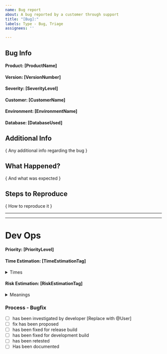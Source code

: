 ```yaml
---
name: Bug report
about: A bug reported by a customer through support
title: "[Bug]:"
labels: Type - Bug, Triage
assignees: ''

---
```


<!---  
***************************************
*********** FORM USAGE ****************
***************************************

To fill out this form properly go through the document except for the Dev Ops section.

Where you find [XXX] replace it with a single line of text
Where you find { xxx } replace it with multiple lines

For some places you will find suggestions below. Using them ensures fewer problems with automation

Ex: 

> ### Test: [xxx]
> [!--- test1 | test2 ---]
> ### Values
>
> { yyy }

becomes:

> ### Test: test1
> ### Values
> 
> value 1
> value 2

Notes:
    - If you pick something that doesn't fit the format the auto labeling will not happen
    - It can take a short while after submission for it to happen
    - It is case-insensitive
    - Updating the description will update the labels as well

****************************************
********** Manual Labeling *************
****************************************

There are some common manual labels that can be applied:

| Reason                      | Label to add   |
| -------------------------------------------- |
| If it is urgent             | "M | Urgent"   |
| -------------------------------------------  |
| If this issue is blocking   | "M | Blocking" |
| your work                   |                |
| -------------------------------------------- |
| If this issue being blocked | "M | Blocked"  |
| -------------------------------------------- |

Ps. Sorry for not having a better format for you to use. Github Issue forms isn't supported yet for private repos...
--->
## Bug Info

#### Product: [ProductName]
<!-- Product Names: POMA | POH | POM | Gateway | Connecting Shop | Connecting Prodrisk | Connecting Spotbid -->
#### Version: [VersionNumber]
<!-- Version format : v0.0.0 (or just Develop) -->
#### Severity: [SeverityLevel]
<!-- Severity levels: Critical | Major | Minor -->
#### Customer: [CustomerName]
#### Environment: [EnvironmentName]
#### Database: [DatabaseUsed]

## Additional Info

{ Any additional info regarding the bug }

## What Happened?

{ And what was expected }

## Steps to Reproduce

{ How to reproduce it }
<!---
You should probably use a list of steps
 1. Do 1
 2. Do 2
--->

___
___

# Dev Ops

<!---
######################################################
####### THIS AREA IS FOR DEV OPS to fill in ##########
######################################################
--->

#### Priority: [PriorityLevel]
<!-- High, Medium, Low -->

#### Time Estimation: [TimeEstimationTag] 
<!-- XSS | XS | S | M | L | XL | XXL -->

<details><summary>Times</summary>
<p>

>  | Tag | Time         |
>  |--------------| ---- |
>  | XSS | 0 - 5 days   |
>  | XS | 6 - 10 days  |
>  | S | 11 - 30 days |
>  | M | 1 - 2 Months |
>  | L | 3 - 5 Months |
>  | XL | 6 - 12 Months |
>  | XXL | 12+ Months   |

</p>
</details>

#### Risk Estimation: [RiskEstimationTag]
<!-- None | Low | Medium | High -->

<details><summary>Meanings</summary>
<p>

>  | Tag | Risk                                                 |
>  |-----| ----- |
>  | None | Fixing this will not break previous funcitonality    |
>  | Low | Fixing this will might break previous functionality  |
>  | Medium | Fixing this will could break previous functionality  |
>  | High | This change will likely break previous functionality |


</p>
</details>

### Process - Bugfix

- [ ] has been investigated by developer [Replace with @User]
- [ ] fix has been proposed
- [ ] has been fixed for release build
- [ ] has been fixed for development build
- [ ] has been retested
- [ ] Has been documented
